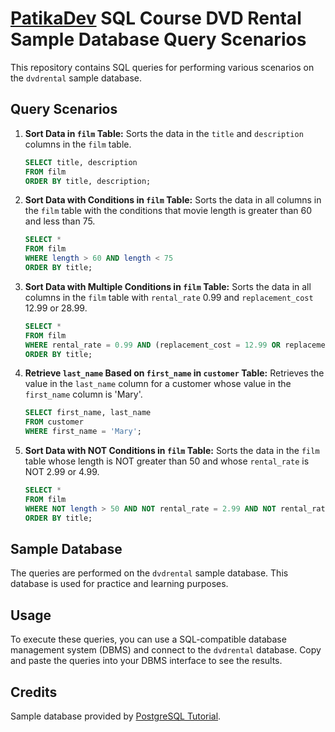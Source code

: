 # [PatikaDev](https://academy.patika.dev/) SQL Course DVD Rental Sample Database Query Scenarios

This repository contains SQL queries for performing various scenarios on the `dvdrental` sample database.

## Query Scenarios

1. **Sort Data in `film` Table:** Sorts the data in the `title` and `description` columns in the `film` table.

    ```sql
    SELECT title, description
    FROM film
    ORDER BY title, description;
    ```

2. **Sort Data with Conditions in `film` Table:** Sorts the data in all columns in the `film` table with the conditions that movie length is greater than 60 and less than 75.

    ```sql
    SELECT *
    FROM film
    WHERE length > 60 AND length < 75
    ORDER BY title;
    ```

3. **Sort Data with Multiple Conditions in `film` Table:** Sorts the data in all columns in the `film` table with `rental_rate` 0.99 and `replacement_cost` 12.99 or 28.99.

    ```sql
    SELECT *
    FROM film
    WHERE rental_rate = 0.99 AND (replacement_cost = 12.99 OR replacement_cost = 28.99)
    ORDER BY title;
    ```

4. **Retrieve `last_name` Based on `first_name` in `customer` Table:** Retrieves the value in the `last_name` column for a customer whose value in the `first_name` column is 'Mary'.

    ```sql
    SELECT first_name, last_name
    FROM customer
    WHERE first_name = 'Mary';
    ```

5. **Sort Data with NOT Conditions in `film` Table:** Sorts the data in the `film` table whose length is NOT greater than 50 and whose `rental_rate` is NOT 2.99 or 4.99.

    ```sql
    SELECT *
    FROM film
    WHERE NOT length > 50 AND NOT rental_rate = 2.99 AND NOT rental_rate = 4.99
    ORDER BY title;
    ```

## Sample Database

The queries are performed on the `dvdrental` sample database. This database is used for practice and learning purposes.

## Usage

To execute these queries, you can use a SQL-compatible database management system (DBMS) and connect to the `dvdrental` database. Copy and paste the queries into your DBMS interface to see the results.

## Credits

Sample database provided by [PostgreSQL Tutorial](https://www.postgresqltutorial.com/).